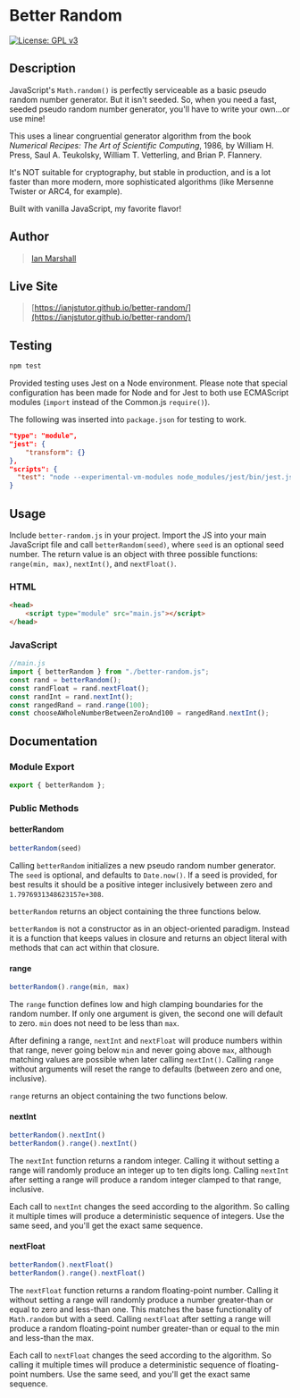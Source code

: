 # Better Random

[![License: GPL v3](https://img.shields.io/badge/License-GPLv3-blue.svg)](https://www.gnu.org/licenses/gpl-3.0)

## Description

JavaScript's <code>Math.random()</code> is perfectly serviceable as a basic pseudo random number generator. But it isn't seeded. So, when you need a fast, seeded pseudo random number generator, you'll have to write your own…or use mine!

This uses a linear congruential generator algorithm from the book <cite>Numerical Recipes: The Art of Scientific Computing</cite>, 1986, by William H. Press, Saul A. Teukolsky, William T. Vetterling, and Brian P. Flannery.

It's NOT suitable for cryptography, but stable in production, and is a lot faster than more modern, more sophisticated algorithms (like Mersenne Twister or ARC4, for example).

Built with vanilla JavaScript, my favorite flavor!

## Author

> [Ian Marshall](https://ianjstutor.github.io/ian-marshall/)

## Live Site

> [https://ianjstutor.github.io/better-random/](https://ianjstutor.github.io/better-random/)

## Testing

```bash
npm test
```

Provided testing uses Jest on a Node environment. Please note that special configuration has been made for Node and for Jest to both use ECMAScript modules (<code>import</code> instead of the Common.js <code>require()</code>).

The following was inserted into <code>package.json</code> for testing to work.

```json
"type": "module",
"jest": {
    "transform": {}
},
"scripts": {
  "test": "node --experimental-vm-modules node_modules/jest/bin/jest.js"
}
```

## Usage

Include <code>better-random.js</code> in your project. Import the JS into your main JavaScript file and call <code>betterRandom(seed)</code>, where <code>seed</code> is an optional seed number. The return value is an object with three possible functions: <code>range(min, max)</code>, <code>nextInt()</code>, and <code>nextFloat()</code>.

### HTML

```html
<head>
    <script type="module" src="main.js"></script>
</head>
```

### JavaScript

```js
//main.js
import { betterRandom } from "./better-random.js";
const rand = betterRandom();
const randFloat = rand.nextFloat();
const randInt = rand.nextInt();
const rangedRand = rand.range(100);
const chooseAWholeNumberBetweenZeroAnd100 = rangedRand.nextInt();
```

## Documentation

### Module Export

```js
export { betterRandom };
```

### Public Methods

#### betterRandom

```js
betterRandom(seed)
```

Calling <code>betterRandom</code> initializes a new pseudo random number generator. The <code>seed</code> is optional, and defaults to <code>Date.now()</code>. If a seed is provided, for best results it should be a positive integer inclusively between zero and <code>1.7976931348623157e+308</code>.

<code>betterRandom</code> returns an object containing the three functions below.

<code>betterRandom</code> is not a constructor as in an object-oriented paradigm. Instead it is a function that keeps values in closure and returns an object literal with methods that can act within that closure.

#### range

```js
betterRandom().range(min, max)
```

The <code>range</code> function defines low and high clamping boundaries for the random number. If only one argument is given, the second one will default to zero. <code>min</code> does not need to be less than <code>max</code>.

After defining a range, <code>nextInt</code> and <code>nextFloat</code> will produce numbers within that range, never going below <code>min</code> and never going above <code>max</code>, although matching values are possible when later calling <code>nextInt()</code>. Calling <code>range</code> without arguments will reset the range to defaults (between zero and one, inclusive).

<code>range</code> returns an object containing the two functions below.

#### nextInt

```js
betterRandom().nextInt()
betterRandom().range().nextInt()
```

The <code>nextInt</code> function returns a random integer. Calling it without setting a range will randomly produce an integer up to ten digits long. Calling <code>nextInt</code> after setting a range will produce a random integer clamped to that range, inclusive.

Each call to <code>nextInt</code> changes the seed according to the algorithm. So calling it multiple times will produce a deterministic sequence of integers. Use the same seed, and you'll get the exact same sequence.

#### nextFloat

```js
betterRandom().nextFloat()
betterRandom().range().nextFloat()
```

The <code>nextFloat</code> function returns a random floating-point number. Calling it without setting a range will randomly produce a number greater-than or equal to zero and less-than one. This matches the base functionality of <code>Math.random</code> but with a seed. Calling <code>nextFloat</code> after setting a range will produce a random floating-point number greater-than or equal to the min and less-than the max.

Each call to <code>nextFloat</code> changes the seed according to the algorithm. So calling it multiple times will produce a deterministic sequence of floating-point numbers. Use the same seed, and you'll get the exact same sequence.
